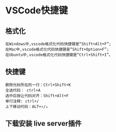 # VSCode快捷键

## 格式化
~~~
在Windows中,vscode格式化代码快捷键是“Shift+Alt+F”;
在Mac中,vscode格式化代码快捷键是“Shift+Option+F”;
在Ubuntu中,vscode格式化代码快捷键是“Ctrl+Shift+I”。
~~~

## 快捷键
~~~
删除光标所在的一行：Ctrl+Shift+K
全选代码： ctrl+A
选中后按让代码对齐：Shift+Alt+F
单行注释: ctrl+/
上下移动代码：ALT+↑/↓
~~~

## 下载安装 live server插件